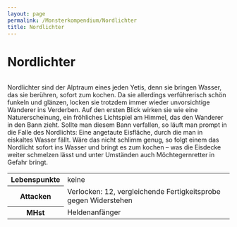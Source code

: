 ```yaml
---
layout: page
permalink: /Monsterkompendium/Nordlichter
title: Nordlichter
---
```


# Nordlichter

<img alt="" src="{{ site.baseurl }}/assets/pics/weltenbuch/gallery/monster/tn2/nordlicht.png"/>

Nordlichter sind der Alptraum eines jeden Yetis, denn sie bringen Wasser, das sie berühren, sofort zum kochen. Da sie allerdings verführerisch schön funkeln und glänzen, locken sie trotzdem immer wieder unvorsichtige Wanderer ins Verderben. Auf den ersten Blick wirken sie wie eine Naturerscheinung, ein fröhliches Lichtspiel am Himmel, das den Wanderer in den Bann zieht. Sollte man diesem Bann verfallen, so läuft man prompt in die Falle des Nordlichts: Eine angetaute Eisfläche, durch die man in eiskaltes Wasser fällt. Wäre das nicht schlimm genug, so folgt einem das Nordlicht sofort ins Wasser und bringt es zum kochen &ndash; was die Eisdecke weiter schmelzen lässt und unter Umständen auch Möchtegernretter in Gefahr bringt.

<table  >
<tbody>
<tr><th>Lebenspunkte</th><td>keine</td></tr>
<tr><th>Attacken</th><td>Verlocken: 12, vergleichende Fertigkeitsprobe gegen Widerstehen</td></tr>
<tr><th>MHst</th><td>Heldenanfänger</td></tr>
</tbody>
</table>
